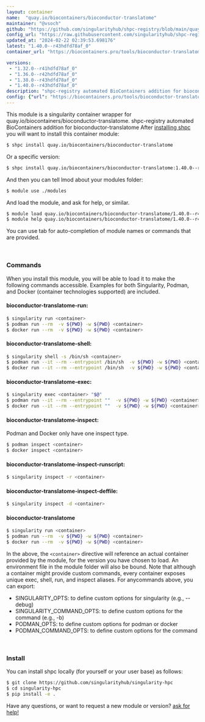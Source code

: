 ```yaml
---
layout: container
name:  "quay.io/biocontainers/bioconductor-translatome"
maintainer: "@vsoch"
github: "https://github.com/singularityhub/shpc-registry/blob/main/quay.io/biocontainers/bioconductor-translatome/container.yaml"
config_url: "https://raw.githubusercontent.com/singularityhub/shpc-registry/main/quay.io/biocontainers/bioconductor-translatome/container.yaml"
updated_at: "2024-02-22 02:39:53.698176"
latest: "1.40.0--r43hdfd78af_0"
container_url: "https://biocontainers.pro/tools/bioconductor-translatome"

versions:
 - "1.32.0--r41hdfd78af_0"
 - "1.36.0--r42hdfd78af_0"
 - "1.38.0--r43hdfd78af_0"
 - "1.40.0--r43hdfd78af_0"
description: "shpc-registry automated BioContainers addition for bioconductor-translatome"
config: {"url": "https://biocontainers.pro/tools/bioconductor-translatome", "maintainer": "@vsoch", "description": "shpc-registry automated BioContainers addition for bioconductor-translatome", "latest": {"1.40.0--r43hdfd78af_0": "sha256:08423a15a399ae3467dd116899bb31252fd9f36680d9a23807d7b4d005d7f451"}, "tags": {"1.32.0--r41hdfd78af_0": "sha256:dc36531fa59485be9f561f41cd4c19a92ded361c9e89ad8007f8a7751a8ecf25", "1.36.0--r42hdfd78af_0": "sha256:1fecde93724c64dc61655ce2f0155236b4cadd9c454e87e21ba687e5666f2ce4", "1.38.0--r43hdfd78af_0": "sha256:a48a72373fab6cd3ed0849b656bca2bf11ada604bebfb718479faf4aeb4e6ce5", "1.40.0--r43hdfd78af_0": "sha256:08423a15a399ae3467dd116899bb31252fd9f36680d9a23807d7b4d005d7f451"}, "docker": "quay.io/biocontainers/bioconductor-translatome"}
---
```


This module is a singularity container wrapper for quay.io/biocontainers/bioconductor-translatome.
shpc-registry automated BioContainers addition for bioconductor-translatome
After [installing shpc](#install) you will want to install this container module:


```bash
$ shpc install quay.io/biocontainers/bioconductor-translatome
```

Or a specific version:

```bash
$ shpc install quay.io/biocontainers/bioconductor-translatome:1.40.0--r43hdfd78af_0
```

And then you can tell lmod about your modules folder:

```bash
$ module use ./modules
```

And load the module, and ask for help, or similar.

```bash
$ module load quay.io/biocontainers/bioconductor-translatome/1.40.0--r43hdfd78af_0
$ module help quay.io/biocontainers/bioconductor-translatome/1.40.0--r43hdfd78af_0
```

You can use tab for auto-completion of module names or commands that are provided.

<br>

### Commands

When you install this module, you will be able to load it to make the following commands accessible.
Examples for both Singularity, Podman, and Docker (container technologies supported) are included.

#### bioconductor-translatome-run:

```bash
$ singularity run <container>
$ podman run --rm  -v ${PWD} -w ${PWD} <container>
$ docker run --rm  -v ${PWD} -w ${PWD} <container>
```

#### bioconductor-translatome-shell:

```bash
$ singularity shell -s /bin/sh <container>
$ podman run --it --rm --entrypoint /bin/sh  -v ${PWD} -w ${PWD} <container>
$ docker run --it --rm --entrypoint /bin/sh  -v ${PWD} -w ${PWD} <container>
```

#### bioconductor-translatome-exec:

```bash
$ singularity exec <container> "$@"
$ podman run --it --rm --entrypoint ""  -v ${PWD} -w ${PWD} <container> "$@"
$ docker run --it --rm --entrypoint ""  -v ${PWD} -w ${PWD} <container> "$@"
```

#### bioconductor-translatome-inspect:

Podman and Docker only have one inspect type.

```bash
$ podman inspect <container>
$ docker inspect <container>
```

#### bioconductor-translatome-inspect-runscript:

```bash
$ singularity inspect -r <container>
```

#### bioconductor-translatome-inspect-deffile:

```bash
$ singularity inspect -d <container>
```



#### bioconductor-translatome

```bash
$ singularity run <container>
$ podman run --rm  -v ${PWD} -w ${PWD} <container>
$ docker run --rm  -v ${PWD} -w ${PWD} <container>
```


In the above, the `<container>` directive will reference an actual container provided
by the module, for the version you have chosen to load. An environment file in the
module folder will also be bound. Note that although a container
might provide custom commands, every container exposes unique exec, shell, run, and
inspect aliases. For anycommands above, you can export:

 - SINGULARITY_OPTS: to define custom options for singularity (e.g., --debug)
 - SINGULARITY_COMMAND_OPTS: to define custom options for the command (e.g., -b)
 - PODMAN_OPTS: to define custom options for podman or docker
 - PODMAN_COMMAND_OPTS: to define custom options for the command

<br>

### Install

You can install shpc locally (for yourself or your user base) as follows:

```bash
$ git clone https://github.com/singularityhub/singularity-hpc
$ cd singularity-hpc
$ pip install -e .
```

Have any questions, or want to request a new module or version? [ask for help!](https://github.com/singularityhub/singularity-hpc/issues)